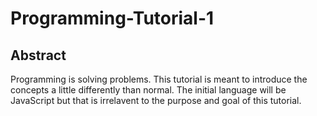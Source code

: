 # Programming-Tutorial-1
## Abstract
Programming is solving problems.  This tutorial is meant to introduce the concepts a little differently than normal.  The initial language will be JavaScript but that is irrelavent to the purpose and goal of this tutorial.

